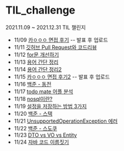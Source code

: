 # TIL_challenge
2021.11.09 ~ 2021.12.31 TIL 챌린지

- 11/09 [카ㅇㅇㅇ 면접 후기]()  -- 발표 후 업로드
- 11/11 [깃허브 Pull Request와 코드리뷰](https://github.com/yeon-06/TIL_challenge/blob/main/211111_GitHub%EC%99%80_%EC%BD%94%EB%93%9C%EB%A6%AC%EB%B7%B0.md)  
- 11/12 [for문 개선하기](https://github.com/yeon-06/TIL_challenge/blob/main/211112_for%EB%AC%B8_%EA%B0%9C%EC%84%A0%ED%95%98%EA%B8%B0.md)  
- 11/13 [용어 간단 정리](https://github.com/yeon-06/TIL_challenge/blob/main/211113_%EB%A9%B4%EC%A0%91%EB%8C%80%EB%B9%84_%EA%B0%84%EB%8B%A8%EC%A0%95%EB%A6%AC.md)  
- 11/14 [용어 간단 정리2](https://github.com/yeon-06/TIL_challenge/blob/main/211114_%EB%A9%B4%EC%A0%91%EB%8C%80%EB%B9%84_%EA%B0%84%EB%8B%A8%EC%A0%95%EB%A6%AC2.md)
- 11/15 [카ㅇㅇㅇ 면접 후기2]()  -- 발표 후 업로드
- 11/16 [백준 - 동전](https://github.com/yeon-06/TIL_challenge/blob/main/211116_%EB%B0%B1%EC%A4%80_%EB%8F%99%EC%A0%840.md)
- 11/17 [todo mate 어플 분석](https://github.com/yeon-06/TIL_challenge/blob/main/211117_todo_project.md)
- 11/18 [nosql이란?](https://github.com/yeon-06/TIL_challenge/blob/main/211118_what_is_nosql.md)
- 11/19 [설정을 저장하는 방법 3가지](https://github.com/yeon-06/TIL_challenge/blob/main/211119_how_to_save_setting.md)
- 11/20 [백준 - 스택](https://github.com/yeon-06/TIL_challenge/blob/main/211120_backjun_10828.md)
- 11/21 [UnsupportedOperationException 에러](https://github.com/yeon-06/TIL_challenge/blob/main/211121_UnsupportedOperationException.md)
- 11/22 [백준 - 스도쿠](https://github.com/yeon-06/TIL_challenge/blob/main/211122_backjun_2580.md)
- 11/23 [DTO vs VO vs Entity](https://github.com/yeon-06/TIL_challenge/blob/main/211123_DTO_VO_Entity.md)
- 11/24 [자바 코드 이름짓기](https://github.com/yeon-06/TIL_challenge/blob/main/211124_Naming_Code.md)
